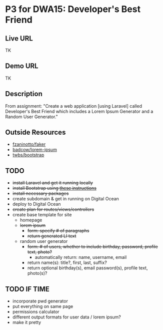 # P3 for DWA15: Developer's Best Friend

## Live URL

TK

## Demo URL

TK

## Description

From assignment: "Create a web application [using Laravel] called Developer's Best Friend which includes a Lorem Ipsum Generator and a Random User Generator."

## Outside Resources

- [fzaninotto/faker](https://github.com/fzaninotto/Faker)
- [badcow/lorem-ipsum](https://github.com/Badcow/LoremIpsum)
- [twbs/bootstrap](https://github.com/twbs/bootstrap)

## TODO
- ~~install Laravel and get it running locally~~
- ~~install Bootstrap using [these instructions](http://transmission.vehikl.com/adding-twitter-bootstrap-to-your-laravel-5-app/)~~
- ~~install necessary packages~~
- create subdomain & get in running on Digital Ocean
- deploy to Digital Ocean
- ~~create plan for routes/views/controllers~~
- create base template for site
	- homepage
	- ~~lorem ipsum~~
		- ~~form: specify # of paragraphs~~
		- ~~return generated LI text~~
	- random user generator
		- ~~form: # of users, whether to include birthday, password, profile text, photo?~~
			- automatically return: name, username, email
		- return name(s): title?, first, last, suffix?
		- return optional birthday(s), email password(s), profile text, photo(s)?

## TODO IF TIME
- incorporate pwd generator
- put everything on same page
- permissions calculator
- different output formats for user data / lorem ipsum?
- make it pretty

